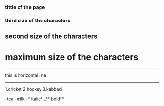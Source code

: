 ###  tittle of the page
### third size of the characters
##  second size of the characters
#  maximum size of the characters




***
this is horizontal line
***


1.cricket
2.hockey
3.kabbadi





-tea
-milk
-* italic*
_** bold**
